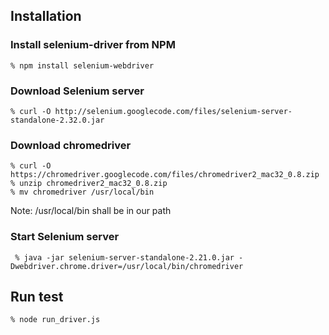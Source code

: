 ## Installation

### Install selenium-driver from NPM

    % npm install selenium-webdriver

### Download Selenium server

    % curl -O http://selenium.googlecode.com/files/selenium-server-standalone-2.32.0.jar

### Download chromedriver

    % curl -O https://chromedriver.googlecode.com/files/chromedriver2_mac32_0.8.zip
    % unzip chromedriver2_mac32_0.8.zip
    % mv chromedriver /usr/local/bin

Note: /usr/local/bin shall be in our path

### Start Selenium server

     % java -jar selenium-server-standalone-2.21.0.jar -Dwebdriver.chrome.driver=/usr/local/bin/chromedriver

## Run test

    % node run_driver.js


